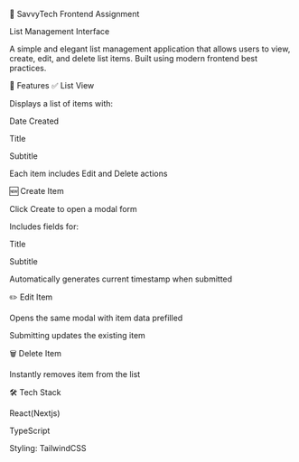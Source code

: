 🧩 SavvyTech Frontend Assignment

List Management Interface

A simple and elegant list management application that allows users to view, create, edit, and delete list items. Built using modern frontend best practices.

🚀 Features
✅ List View

Displays a list of items with:

Date Created

Title

Subtitle

Each item includes Edit and Delete actions

🆕 Create Item

Click Create to open a modal form

Includes fields for:

Title

Subtitle

Automatically generates current timestamp when submitted

✏️ Edit Item

Opens the same modal with item data prefilled

Submitting updates the existing item

🗑 Delete Item

Instantly removes item from the list

🛠 Tech Stack

React(Nextjs)

TypeScript

Styling: TailwindCSS
